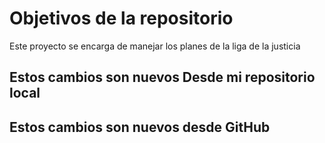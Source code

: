 # Objetivos de la repositorio

Este proyecto se encarga de manejar los planes de la liga de la justicia

## Estos cambios son nuevos Desde mi repositorio local
## Estos cambios son nuevos desde GitHub

